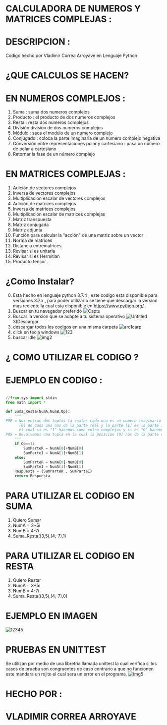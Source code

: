 # CALCULADORA DE NUMEROS Y MATRICES COMPLEJAS :

#   DESCRIPCION :

Codigo hecho por Vladimir Correa Arroyave en Lenguaje Python

#   ¿QUE CALCULOS SE HACEN?

# EN NUMEROS COMPLEJOS :

1) Suma : suma dos numeros complejos
2) Producto : el producto de dos numeros complejos
3) Resta : resta dos numeros complejos
4) División division de dos numeros complejos
5) Módulo : saca el modulo de un numero complejo
6) Conjugado : coloca la parte imaginaria de un numero complejo negativa
7) Conversión entre representaciones polar y cartesiano : pasa un numero de polar a cartesiano
8) Retornar la fase de un número complejo 

# EN MATRICES COMPLEJAS :

1) Adición de vectores complejos 
2) Inversa de vectores complejos 
3) Multiplicación escalar de vectores complejos 
4) Adición de matrices complejos 
5) Inversa de matrices complejos 
6) Multiplicación escalar de matrices complejas 
7) Matriz transpuesta 
8) Matriz conjugada 
9) Matriz adjunta 
10) Función para calcular la "acción" de una matriz sobre un vector 
11) Norma de matrices 
12) Distancia entrematrices 
13) Revisar si es unitaria 
14) Revisar si es Hermitian 
15) Producto tensor .


# ¿Como Instalar?
0) Esta hecho en lenguaje python 3.7.4 , este codigo esta disponible para versiones 3.7.x , para poder utilizarlo se tiene que descargar
la version mas reciente la cual esta disponible en https://www.python.org/ .
1) Buscar en tu navegador preferido
![Captu](https://user-images.githubusercontent.com/54039061/64633306-947e5680-d3c0-11e9-8e63-762808fffc48.PNG)
2) Buscar la version que se adapte a tu sistema operativo
![Untitled](https://user-images.githubusercontent.com/54039061/64633756-706f4500-d3c1-11e9-8375-6b16f17ade22.png)
3)Descargar
4) descargar todos los codigos en una misma carpeta
![arc1carp](https://user-images.githubusercontent.com/54039061/64201722-f1c05800-ce54-11e9-8707-976f049aa357.png)
5) click en tecla windows
![123](https://user-images.githubusercontent.com/54039061/64634003-e5427f00-d3c1-11e9-8117-eea94ad87551.png)
6) buscar idle
![img2](https://user-images.githubusercontent.com/54039061/64200892-0865af80-ce53-11e9-8b5c-fddea35ed343.png)

# ¿ COMO UTILIZAR EL CODIGO ?
# EJEMPLO EN CODIGO :

```Python
		
//from sys import stdin
from math import *

def Suma_Resta(NumA,NumB,Op):
    """
PRE = Nos entran dos tuplas la cuales cada una es un numero imaginario NumA y NumB dentro de ellas la posicion
      [0] de cada una nos da la parte real y la parte [1] es la parte imaginaria, Ademas nos entra un Op
      el cual si es "1" hacemos suma entre complejos y si es "0" hacemos la resta entre complejos.
POS = Devolvemos una tupla en la cual la posicion [0] nos da la parte real y la parte [1] es la parte imaginaria
    """
    if Op==1:
        SumParteR = NumA[0]+NumB[0]
        SumParteI = NumA[1]+NumB[1]
    else:
        SumParteR = NumA[0]-NumB[0]
        SumParteI = NumA[1]-NumB[1]
    Respuesta = (SumParteR , SumParteI)
    return Respuesta
```
# PARA UTILIZAR EL CODIGO EN SUMA
1) Quiero Sumar
2) NumA = 3+5i
3) NumB = 4-7i
4) Suma_Resta((3,5),(4,-7),1)
# PARA UTILIZAR EL CODIGO EN RESTA
1) Quiero Restar
2) NumA = 3+5i
3) NumB = 4-7i
4) Suma_Resta((3,5),(4,-7),0)
# EJEMPLO EN IMAGEN
![12345](https://user-images.githubusercontent.com/54039061/64634611-3e5ee280-d3c3-11e9-9141-e9da69e85b9e.PNG)

# PRUEBAS EN UNITTEST

Se utilizan por medio de una libretria llamada unittest la cual verifica si los casos de prueba son congruentes
de caso contrario a que no funcionen este mandara un rojito el cual sera un error en el programa.
![img5](https://user-images.githubusercontent.com/54039061/64201600-ae65e980-ce54-11e9-89b8-e86ffe8ee638.png)

# HECHO POR :
# VLADIMIR CORREA ARROYAVE
